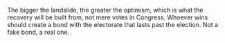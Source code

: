 The bigger the landslide, the greater the optimism, which is what the recovery will be built from, not mere votes in Congress. Whoever wins should create a bond with the electorate that lasts past the election. Not a fake bond, a real one.
